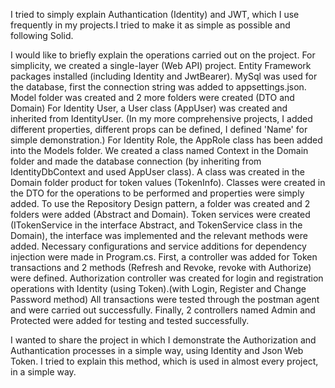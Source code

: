 I tried to simply explain Authantication (Identity) and JWT, which I use frequently in my projects.I tried to make it as simple as possible and following Solid.

I would like to briefly explain the operations carried out on the project.
For simplicity, we created a single-layer (Web API) project.
Entity Framework packages installed (including Identity and JwtBearer).
MySql was used for the database, first the connection string was added to appsettings.json.
Model folder was created and 2 more folders were created (DTO and Domain)
For Identity User, a User class (AppUser) was created and inherited from IdentityUser. (In my more comprehensive projects, I added different properties, different props can be defined, I defined 'Name' for simple demonstration.)
For Identity Role, the AppRole class has been added into the Models folder.
We created a class named Context in the Domain folder and made the database connection (by inheriting from IdentityDbContext and used AppUser class).
A class was created in the Domain folder product for token values (TokenInfo).
Classes were created in the DTO for the operations to be performed and properties were simply added.
To use the Repository Design pattern, a folder was created and 2 folders were added (Abstract and Domain).
Token services were created (ITokenService in the interface Abstract, and TokenService class in the Domain), the interface was implemented and the relevant methods were added.
Necessary configurations and service additions for dependency injection were made in Program.cs.
First, a controller was added for Token transactions and 2 methods (Refresh and Revoke, revoke with Authorize) were defined.
Authorization controller was created for login and registration operations with Identity (using Token).(with Login, Register and Change Password method)
All transactions were tested through the postman agent and were carried out successfully.
Finally, 2 controllers named Admin and Protected were added for testing and tested successfully.

I wanted to share the project in which I demonstrate the Authorization and Authantication processes in a simple way, using Identity and Json Web Token. I tried to explain this method, which is used in almost every project, in a simple way.



